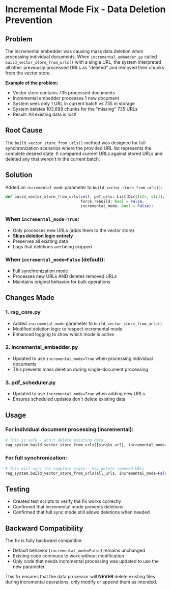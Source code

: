 # Incremental Mode Fix - Data Deletion Prevention

## Problem
The incremental embedder was causing mass data deletion when processing individual documents. When `incremental_embedder.py` called `build_vector_store_from_urls()` with a single URL, the system interpreted all other previously processed URLs as "deleted" and removed their chunks from the vector store.

**Example of the problem:**
- Vector store contains 735 processed documents
- Incremental embedder processes 1 new document
- System sees only 1 URL in current batch vs 735 in storage
- System deletes 103,699 chunks for the "missing" 735 URLs
- Result: All existing data is lost!

## Root Cause
The `build_vector_store_from_urls()` method was designed for full synchronization scenarios where the provided URL list represents the complete desired state. It compared current URLs against stored URLs and deleted any that weren't in the current batch.

## Solution
Added an `incremental_mode` parameter to `build_vector_store_from_urls()`:

```python
def build_vector_store_from_urls(self, pdf_urls: List[Dict[str, str]], 
                                 force_rebuild: bool = False, 
                                 incremental_mode: bool = False):
```

### When `incremental_mode=True`:
- Only processes new URLs (adds them to the vector store)
- **Skips deletion logic entirely**
- Preserves all existing data
- Logs that deletions are being skipped

### When `incremental_mode=False` (default):
- Full synchronization mode
- Processes new URLs AND deletes removed URLs
- Maintains original behavior for bulk operations

## Changes Made

### 1. rag_core.py
- Added `incremental_mode` parameter to `build_vector_store_from_urls()`
- Modified deletion logic to respect incremental mode
- Enhanced logging to show which mode is active

### 2. incremental_embedder.py
- Updated to use `incremental_mode=True` when processing individual documents
- This prevents mass deletion during single-document processing

### 3. pdf_scheduler.py
- Updated to use `incremental_mode=True` when adding new URLs
- Ensures scheduled updates don't delete existing data

## Usage

### For individual document processing (incremental):
```python
# This is safe - won't delete existing data
rag_system.build_vector_store_from_urls([single_url], incremental_mode=True)
```

### For full synchronization:
```python
# This will sync the complete state - may delete removed URLs
rag_system.build_vector_store_from_urls(all_urls, incremental_mode=False)
```

## Testing
- Created test scripts to verify the fix works correctly
- Confirmed that incremental mode prevents deletions
- Confirmed that full sync mode still allows deletions when needed

## Backward Compatibility
The fix is fully backward compatible:
- Default behavior (`incremental_mode=False`) remains unchanged
- Existing code continues to work without modification
- Only code that needs incremental processing was updated to use the new parameter

This fix ensures that the data processor will **NEVER** delete existing files during incremental operations, only modify or append them as intended.